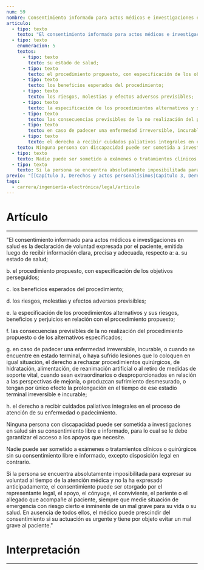 ```yaml
---
num: 59
nombre: Consentimiento informado para actos médicos e investigaciones en salud
articulo:
  - tipo: texto
    texto: "El consentimiento informado para actos médicos e investigaciones en salud es la declaración de voluntad expresada por el paciente, emitida luego de recibir información clara, precisa y adecuada, respecto a:"
  - tipo: texto
    enumeracion: 5
    textos:
      - tipo: texto
        texto: su estado de salud;
      - tipo: texto
        texto: el procedimiento propuesto, con especificación de los objetivos perseguidos;
      - tipo: texto
        texto: los beneficios esperados del procedimiento;
      - tipo: texto
        texto: los riesgos, molestias y efectos adversos previsibles;
      - tipo: texto
        texto: la especificación de los procedimientos alternativos y sus riesgos, beneficios y perjuicios en relación con el procedimiento propuesto;
      - tipo: texto
        texto: las consecuencias previsibles de la no realización del procedimiento propuesto o de los alternativos especificados;
      - tipo: texto
        texto: en caso de padecer una enfermedad irreversible, incurable, o cuando se encuentre en estado terminal, o haya sufrido lesiones que lo coloquen en igual situación, el derecho a rechazar procedimientos quirúrgicos, de hidratación, alimentación, de reanimación artificial o al retiro de medidas de soporte vital, cuando sean extraordinarios o desproporcionados en relación a las perspectivas de mejoría, o produzcan sufrimiento desmesurado, o tengan por único efecto la prolongación en el tiempo de ese estadio terminal irreversible e incurable;
      - tipo: texto
        texto: el derecho a recibir cuidados paliativos integrales en el proceso de atención de su enfermedad o padecimiento.
    texto: Ninguna persona con discapacidad puede ser sometida a investigaciones en salud sin su consentimiento libre e informado, para lo cual se le debe garantizar el acceso a los apoyos que necesite.
  - tipo: texto
    texto: Nadie puede ser sometido a exámenes o tratamientos clínicos o quirúrgicos sin su consentimiento libre e informado, excepto disposición legal en contrario.
  - tipo: texto
    texto: Si la persona se encuentra absolutamente imposibilitada para expresar su voluntad al tiempo de la atención médica y no la ha expresado anticipadamente, el consentimiento puede ser otorgado por el representante legal, el apoyo, el cónyuge, el conviviente, el pariente o el allegado que acompañe al paciente, siempre que medie situación de emergencia con riesgo cierto e inminente de un mal grave para su vida o su salud. En ausencia de todos ellos, el médico puede prescindir del consentimiento si su actuación es urgente y tiene por objeto evitar un mal grave al paciente.
previo: "[[Capítulo 3, Derechos y actos personalísimos|Capítulo 3, Derechos y actos personalísimos]]"
tags:
  - carrera/ingeniería-electrónica/legal/articulo
---
```

# Artículo
---
"El consentimiento informado para actos médicos e investigaciones en salud es la declaración de voluntad expresada por el paciente, emitida luego de recibir información clara, precisa y adecuada, respecto a:
 a. su estado de salud;
 
 b. el procedimiento propuesto, con especificación de los objetivos perseguidos;
 
 c. los beneficios esperados del procedimiento;
 
 d. los riesgos, molestias y efectos adversos previsibles;
 
 e. la especificación de los procedimientos alternativos y sus riesgos, beneficios y perjuicios en relación con el procedimiento propuesto;
 
 f. las consecuencias previsibles de la no realización del procedimiento propuesto o de los alternativos especificados;
 
 g. en caso de padecer una enfermedad irreversible, incurable, o cuando se encuentre en estado terminal, o haya sufrido lesiones que lo coloquen en igual situación, el derecho a rechazar procedimientos quirúrgicos, de hidratación, alimentación, de reanimación artificial o al retiro de medidas de soporte vital, cuando sean extraordinarios o desproporcionados en relación a las perspectivas de mejoría, o produzcan sufrimiento desmesurado, o tengan por único efecto la prolongación en el tiempo de ese estadio terminal irreversible e incurable;
 
 h. el derecho a recibir cuidados paliativos integrales en el proceso de atención de su enfermedad o padecimiento.

Ninguna persona con discapacidad puede ser sometida a investigaciones en salud sin su consentimiento libre e informado, para lo cual se le debe garantizar el acceso a los apoyos que necesite.

Nadie puede ser sometido a exámenes o tratamientos clínicos o quirúrgicos sin su consentimiento libre e informado, excepto disposición legal en contrario.

Si la persona se encuentra absolutamente imposibilitada para expresar su voluntad al tiempo de la atención médica y no la ha expresado anticipadamente, el consentimiento puede ser otorgado por el representante legal, el apoyo, el cónyuge, el conviviente, el pariente o el allegado que acompañe al paciente, siempre que medie situación de emergencia con riesgo cierto e inminente de un mal grave para su vida o su salud. En ausencia de todos ellos, el médico puede prescindir del consentimiento si su actuación es urgente y tiene por objeto evitar un mal grave al paciente."

# Interpretación
---


